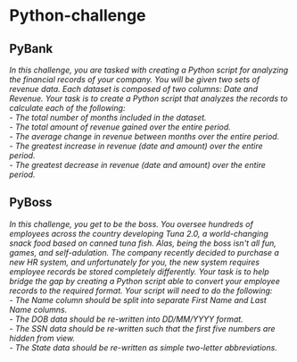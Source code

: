 # **Python-challenge**

## **PyBank**
*In this challenge, you are tasked with creating a Python script for analyzing the financial records of your company. You will be given two sets of revenue data. Each dataset is composed of two columns: Date and Revenue.*
*Your task is to create a Python script that analyzes the records to calculate each of the following:*<br />
*- The total number of months included in the dataset.*<br />
*- The total amount of revenue gained over the entire period.*<br />
*- The average change in revenue between months over the entire period.*<br />
*- The greatest increase in revenue (date and amount) over the entire period.*<br />
*- The greatest decrease in revenue (date and amount) over the entire period.*<br />

## **PyBoss**
*In this challenge, you get to be the boss. You oversee hundreds of employees across the country developing Tuna 2.0, a world-changing snack food based on canned tuna fish. Alas, being the boss isn't all fun, games, and self-adulation. The company recently decided to purchase a new HR system, and unfortunately for you, the new system requires employee records be stored completely differently.*
*Your task is to help bridge the gap by creating a Python script able to convert your employee records to the required format. Your script will need to do the following:*<br />
*- The Name column should be split into separate First Name and Last Name columns.*<br />
*- The DOB data should be re-written into DD/MM/YYYY format.*<br />
*- The SSN data should be re-written such that the first five numbers are hidden from view.*<br />
*- The State data should be re-written as simple two-letter abbreviations.*<br />
